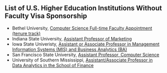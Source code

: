 ## List of U.S. Higher Education Institutions Without Faculty Visa Sponsorship



- Bethel University, [Computer Science Full-time Faculty Appointment (tenure track)](https://facultycareers-bethel.icims.com/jobs/2164/computer-science-full-time-faculty-appointment-%28tenure-track%29/job)
- Indiana State University, [Assistant Professor of Marketing](https://jobs.indstate.edu/postings/53237)
- Iowa State Univeristy, [Assistant or Associate Professor in Management Information Systems (MIS) and Business Analytics (BA)](https://isu.wd1.myworkdayjobs.com/en-US/IowaStateJobs/job/Assistant-or-Associate-Professor-in-Management-Information-Systems--MIS--and-Business-Analytics--BA-_R17874)
- San Francisco State University, [Assistant Professor, Computer Science](https://careers.pageuppeople.com/873/sf/en-us/job/551685/assistant-professor-computer-science)
- University of Southern Mississippi, [Assistant/Associate Professor in Data Analytics in the School of Finance](https://usm.csod.com/ux/ats/careersite/1/home/requisition/4992?c=usm) 

